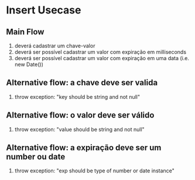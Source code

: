 # Insert Usecase

## Main Flow

1. deverá cadastrar um chave-valor
2. deverá ser possível cadastrar um valor com expiração em milliseconds
3. deverá ser possível cadastrar um valor com expiração em uma data (i.e. new Date())

## Alternative flow: a chave deve ser valida

1. throw exception: "key should be string and not null"

## Alternative flow: o valor deve ser válido

1. throw exception: "value should be string and not null"

## Alternative flow: a expiração deve ser um number ou date

1. throw exception: "exp should be type of number or date instance"
